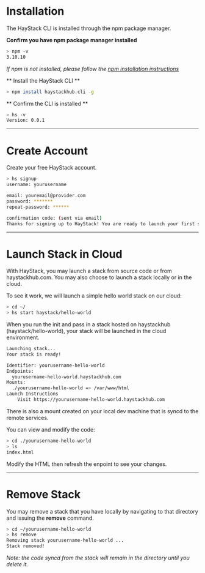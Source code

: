 # Installation

The HayStack CLI is installed through the npm package manager.

**Confirm you have npm package manager installed**

```sh
> npm -v
3.10.10
```

*If npm is not installed, please follow the [npm installation instructions](https://www.npmjs.com/get-npm)*

** Install the HayStack CLI **

```sh
> npm install haystackhub.cli -g
```

** Confirm the CLI is installed **

```sh
> hs -v
Version: 0.0.1
```


---


# Create Account

Create your free HayStack account.

```sh
> hs signup
username: yourusername

email: youremail@provider.com
password: *******
repeat-password: ******

confirmation code: (sent via email)
Thanks for signing up to HayStack! You are ready to launch your first stack!
```

---

# Launch Stack in Cloud

With HayStack, you may launch a stack from source code or from haystackhub.com. You may also choose to launch a stack locally or in the cloud.

To see it work, we will launch a simple hello world stack on our cloud:

```sh
> cd ~/
> hs start haystack/hello-world
```

When you run the init and pass in a stack hosted on haystackhub (haystack/hello-world), your stack will be launched in the cloud environment.


```sh
Launching stack...
Your stack is ready!

Identifier: yourusername-hello-world
Endpoints: 
  yourusername-hello-world.haystackhub.com
Mounts:
  ./yourusername-hello-world => /var/www/html
Launch Instructions
	Visit https://yourusername-hello-world.haystackhub.com
```

There is also a mount created on your local dev machine that is syncd to the remote services.

You can view and modify the code:

```sh
> cd ./yourusername-hello-world
> ls
index.html
```

Modify the HTML then refresh the enpoint to see your changes.

---

# Remove Stack

You may remove a stack that you have locally by navigating to that directory and issuing the **remove** command.

```sh
> cd ~/yourusername-hello-world
> hs remove 
Removing stack yourusername-hello-world ...
Stack removed!
```

*Note: the code syncd from the stack will remain in the directory until you delete it.*


